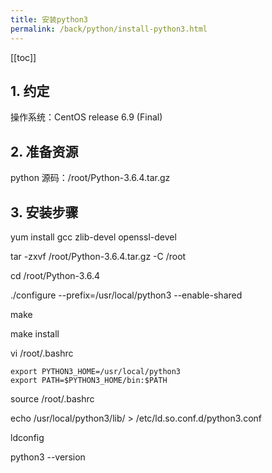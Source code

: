 ```yaml
---
title: 安装python3
permalink: /back/python/install-python3.html
---
```


[[toc]]

## 1. 约定

操作系统：CentOS release 6.9 (Final)

## 2. 准备资源

python 源码：/root/Python-3.6.4.tar.gz

## 3. 安装步骤

yum install gcc zlib-devel openssl-devel

tar -zxvf /root/Python-3.6.4.tar.gz -C /root

cd /root/Python-3.6.4

./configure --prefix=/usr/local/python3 --enable-shared

make

make install

vi /root/.bashrc

```
export PYTHON3_HOME=/usr/local/python3
export PATH=$PYTHON3_HOME/bin:$PATH
```

source /root/.bashrc

echo /usr/local/python3/lib/ > /etc/ld.so.conf.d/python3.conf

ldconfig

python3 --version
